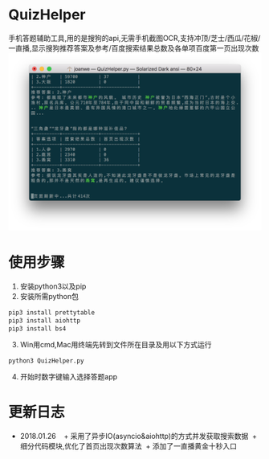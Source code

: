 # QuizHelper
手机答题辅助工具,用的是搜狗的api,无需手机截图OCR,支持冲顶/芝士/西瓜/花椒/一直播,显示搜狗推荐答案及参考/百度搜索结果总数及各单项百度第一页出现次数
![Screenshots](https://github.com/joanwe/QuizHelper/blob/master/Screenshots.png)
# 使用步骤
1. 安装python3以及pip
2. 安装所需python包

```
pip3 install prettytable  
pip3 install aiohttp
pip3 install bs4
```
3. Win用cmd,Mac用终端先转到文件所在目录及用以下方式运行
```
python3 QuizHelper.py
```
4. 开始时数字键输入选择答题app
# 更新日志
+ 2018.01.26
    + 采用了异步IO(asyncio&aiohttp)的方式并发获取搜索数据
    + 细分代码模块,优化了首页出现次数算法
    + 添加了一直播黄金十秒入口
